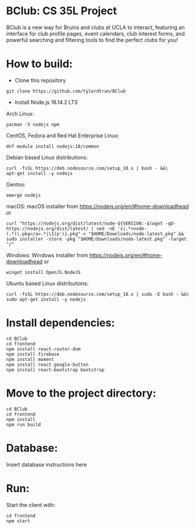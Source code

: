# BClub: CS 35L Project
BClub is a new way for Bruins and clubs at UCLA to interact, featuring an interface for club profile pages, event calendars, club interest forms, and powerful searching and filtering tools to find the perfect clubs for you!

# How to build:
- Clone this repository
```
git clone https://github.com/tylerdtran/BClub
```

- Install Node.js 18.14.2 LTS

Arch Linux:
```
pacman -S nodejs npm
```

CentOS, Fedora and Red Hat Enterprise Linux:
```
dnf module install nodejs:18/common
```

Debian based Linux distributions:
```
curl -fsSL https://deb.nodesource.com/setup_18.x | bash - &&\
apt-get install -y nodejs
```

Gentoo:
```
emerge nodejs
```

macOS:
macOS installer from https://nodejs.org/en/#home-downloadhead
or
```
curl "https://nodejs.org/dist/latest/node-${VERSION:-$(wget -qO- https://nodejs.org/dist/latest/ | sed -nE 's|.*>node-(.*)\.pkg</a>.*|\1|p')}.pkg" > "$HOME/Downloads/node-latest.pkg" && sudo installer -store -pkg "$HOME/Downloads/node-latest.pkg" -target "/"
```

Windows:
Windows installer from https://nodejs.org/en/#home-downloadhead
or 
```
winget install OpenJS.NodeJS
```
Ubuntu based Linux distributions:
```
curl -fsSL https://deb.nodesource.com/setup_18.x | sudo -E bash - &&\
sudo apt-get install -y nodejs
```

# Install dependencies:
```
cd BClub
cd frontend
npm install react-router-dom
npm install firebase
npm install moment
npm install react-google-button 
npm install react-bootstrap bootstrap
```

# Move to the project directory:
```
cd BClub
cd frontend
npm install
npm run build
```

# Database:

Insert database instructions here

# Run:

Start the client with:
```
cd frontend
npm start
```
